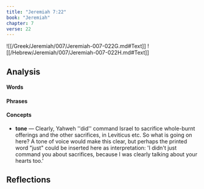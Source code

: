 ```yaml
---
title: "Jeremiah 7:22"
book: "Jeremiah"
chapter: 7
verse: 22
---
```

![[/Greek/Jeremiah/007/Jeremiah-007-022G.md#Text]]
![[/Hebrew/Jeremiah/007/Jeremiah-007-022H.md#Text]]

## Analysis

#### Words

#### Phrases

#### Concepts
- **tone** — Clearly, Yahweh ''did'' command Israel to sacrifice whole-burnt offerings and the other sacrifices, in Leviticus etc.  So what is going on here?  A tone of voice would make this clear, but perhaps the printed word "just" could be inserted here as interpretation: 'I didn't just command you about sacrifices, because I was clearly talking about your hearts too.'

## Reflections
